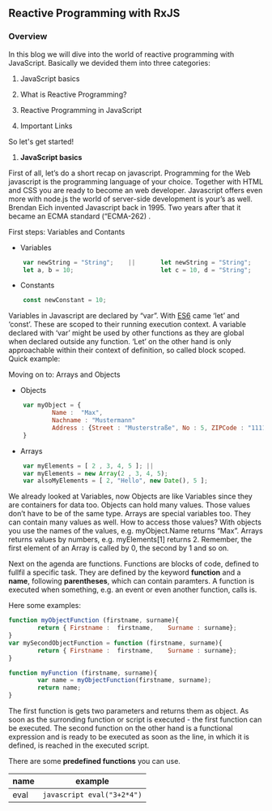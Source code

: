## Reactive Programming with RxJS


### Overview
In this blog we will dive into the world of reactive programming with JavaScript. Basically we devided them into three categories:

1. JavaScript basics

2. What is Reactive Programming?

3. Reactive Programming in JavaScript

4. Important Links

So let's get started!

1. **JavaScript basics** 

First of all, let’s do a short recap on javascript. Programming for the Web javascript is the programming language of your choice. Together with HTML and CSS you are ready to become an web developer. Javascript offers even more with node.js the world of server-side development is your’s as well. Brendan Eich invented Javascript back in 1995. Two years after that it became an ECMA standard (“ECMA-262) . 

First steps: Variables and Contants
- Variables
```javascript 
    var newString = "String";    ||       let newString = "String";
    let a, b = 10;                        let c = 10, d = "String";
```     
- Constants
```javascript
    const newConstant = 10;
``` 
Variables in Javascript are declared by “var”. With [ES6](http://www.ecma-international.org/ecma-262/6.0/#sec-let-and-const-declarations ) came ‘let’ and ‘const’. These are scoped to their running execution context. A variable declared with ‘var’ might be used by other functions as they are global when declared outside any function. ‘Let’ on the other hand is only approachable within their context of definition, so called block scoped. 
Quick example:

Moving on to: Arrays and Objects

- Objects
```javascript 
    var myObject = {
            Name :  "Max",
            Nachname : "Mustermann"
            Address : {Street : "Musterstraße", No : 5, ZIPCode : "11111" , City : "Musterstadt"}
    } 
```
- Arrays
```javascript
    var myElements = [ 2 , 3, 4, 5 ]; || 
    var myElements = new Array(2 , 3, 4, 5);
    var alsoMyElements = [ 2, "Hello", new Date(), 5 ];
```
    
    
We already looked at Variables, now Objects are like Variables since they are containers for data too. Objects can hold many values. Those values don’t have to be of the same type. Arrays are special variables too. They can contain many values as well. 
How to access those values? With objects you use the names of the values, e.g. myObject.Name returns “Max”. Arrays returns values by numbers, e.g. myElements[1] returns 2. Remember, the first element of an Array is called by 0, the second by 1 and so on. 

Next on the agenda are functions. Functions are blocks of code, defined to fullfil a specific task. They are defined by the keyword **function** and a **name**, following **parentheses**, which can contain paramters. A function is executed when something, e.g. an event or even another function, calls is. 

Here some examples:
```javascript
function myObjectFunction (firstname, surname){
        return { Firstname :  firstname,    Surname : surname};
}
var mySecondObjectFunction = function (firstname, surname){
        return { Firstname :  firstname,    Surname : surname};
}

function myFunction (firstname, surname){
        var name = myObjectFunction(firstname, surname); 
        return name;
}

```
The first function is gets two parameters and returns them as object. As soon as the surronding function or script is executed - the first function can be executed. The second function on the other hand is a functional expression and is ready to be executed as soon as the line, in which it is defined, is reached in the executed script. 

There are some **predefined functions** you can use.

name | example
------------ | -------------
eval | ```javascript eval("3+2*4")```


